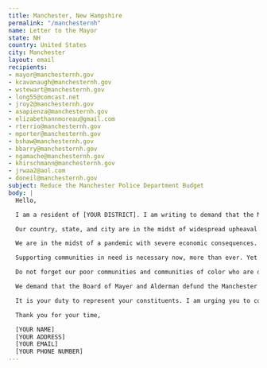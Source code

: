 ```yaml
---
title: Manchester, New Hampshire
permalink: "/manchesternh"
name: Letter to the Mayor
state: NH
country: United States
city: Manchester
layout: email
recipients:
- mayor@manchesternh.gov
- kcavanaugh@manchesternh.gov
- wstewart@manchesternh.gov
- long55@comcast.net
- jroy2@manchesternh.gov
- asapienza@manchesternh.gov
- elizabethannmoreau@gmail.com
- rterrio@manchesternh.gov
- mporter@manchesternh.gov
- bshaw@manchesternh.gov
- bbarry@manchesternh.gov
- ngamache@manchesternh.gov
- khirschmann@manchesternh.gov
- jrwaa2@aol.com
- doneil@manchesternh.gov
subject: Reduce the Manchester Police Department Budget
body: |
  Hello,

  I am a resident of [YOUR DISTRICT]. I am writing to demand that the Manchester Board of Mayor and Alderman adopt a People’s Budget that prioritizes community wellbeing and redirects funding away from the police.

  Our country, state, and city are in the midst of widespread upheaval over the systemic violence of policing. We will no longer accept empty gestures and suggestions of “reform.” We are demanding that our voices be heard now, and that real change be made to the way this city allocates its resources.

  We are in the midst of a pandemic with severe economic consequences. As of April 2020, the unemployment rate in Hillsborough county has skyrocketed, and we can expect 42% lasting unemployment. Over 50% of Manchester residents are renters. When people are unemployed, they cannot pay rent; economic insecurity and housing uncertainty are sure to increase as a result of the COVID-19 pandemic.

  Supporting communities in need is necessary now, more than ever. Yet the FY 2021 Budget would support the hiring of additional officers to the Manchester Police Department. Research shows that a living wage, access to holistic health services and treatment, educational opportunity, and stable housing are far more successful at reducing crime than police or prisons (Source: Popular Democracy). As such, I demand more aggressive financial support be directed to those areas, particularly in response to the economic impact of COVID-19.

  Do not forget our poor communities and communities of color who are disproportionate targets of police violence and disproportionately affected by the COVID-19 pandemic. Justice will only be served when the police are reformed, and our communities receive more support. This will not be possible until we defund them and commit to empowering our community.

  We demand that the Board of Mayer and Alderman defund the Manchester Police Department. We join the calls of those across the country to #DefundThePolice. We demand a budget that adequately and effectively meets the needs of at-risk Manchester residents during this trying and uncertain time, when livelihoods are on the line. We demand a budget that supports community wellbeing, rather than empowers the police forces that tear them apart.

  It is your duty to represent your constituents. I am urging you to completely revise the proposed budget for the 2020-2021 fiscal year, and to fund #CareNotCops. You need to adopt a People’s Budget. Public opinion is with me.

  Thank you for your time,

  [YOUR NAME]
  [YOUR ADDRESS]
  [YOUR EMAIL]
  [YOUR PHONE NUMBER]
---
```


